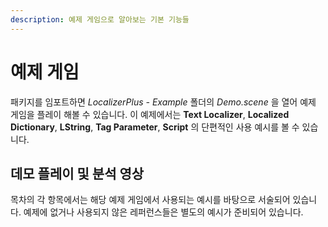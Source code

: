 ```yaml
---
description: 예제 게임으로 알아보는 기본 기능들
---
```


# 예제 게임

패키지를 임포트하면 _LocalizerPlus - Example_ 폴더의 _Demo.scene_ 을 열어 예제 게임을 플레이 해볼 수 있습니다. 이 예제에서는 **Text Localizer**, **Localized Dictionary**, **LString**, **Tag Parameter**, **Script** 의 단편적인 사용 예시를 볼 수 있습니다.

## 데모 플레이 및 분석 영상

목차의 각 항목에서는 해당 예제 게임에서 사용되는 예시를 바탕으로 서술되어 있습니다. 예제에 없거나 사용되지 않은 레퍼런스들은 별도의 예시가 준비되어 있습니다.

